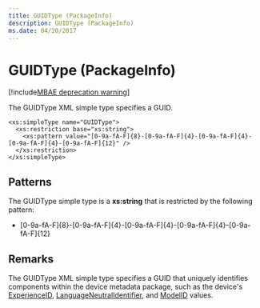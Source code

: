 ```yaml
---
title: GUIDType (PackageInfo)
description: GUIDType (PackageInfo)
ms.date: 04/20/2017
---
```


# GUIDType (PackageInfo)

[!include[MBAE deprecation warning](../includes/mbae-deprecation-warning.md)]

The GUIDType XML simple type specifies a GUID.

``` syntax
<xs:simpleType name="GUIDType">
  <xs:restriction base="xs:string">
    <xs:pattern value="[0-9a-fA-F]{8}-[0-9a-fA-F]{4}-[0-9a-fA-F]{4}-[0-9a-fA-F]{4}-[0-9a-fA-F]{12}" />
  </xs:restriction>
</xs:simpleType>
```

## <span id="Patterns"></span><span id="patterns"></span><span id="PATTERNS"></span>Patterns


The GUIDType simple type is a **xs:string** that is restricted by the following pattern:

-   \[0-9a-fA-F\]{8}-\[0-9a-fA-F\]{4}-\[0-9a-fA-F\]{4}-\[0-9a-fA-F\]{4}-\[0-9a-fA-F\]{12}

## <span id="Remarks"></span><span id="remarks"></span><span id="REMARKS"></span>Remarks


The GUIDType XML simple type specifies a GUID that uniquely identifies components within the device metadata package, such as the device's [ExperienceID](experienceid.md), [LanguageNeutralIdentifier](languageneutralidentifier.md), and [ModelID](modelid.md) values.

 

 





